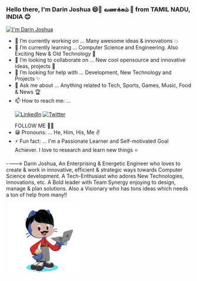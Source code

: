 ### Hello there, I'm Darin Joshua 😄👋 வணக்கம் 🙏 from TAMIL NADU, INDIA 😊
<!--
**DarinJoshua-dev/DarinJoshua-dev** is a ✨ _special_ ✨ repository because its `README.md` (this file) appears on your GitHub profile. -->
[![I'm Darin Joshua](https://res.cloudinary.com/darin-joshua/image/upload/v1597519821/EnhanceLinkedinBanner_2_o96nrs.png)](https://www.google.com)

- 🔭 I’m currently working on ... Many awesome ideas & innovations 💥
- 🌱 I’m currently learning ... Computer Science and Engineering. Also Exciting New & Old Technology 🤩 
- 👯 I’m looking to collaborate on ... New cool opensource and innovative ideas, projects 🎯
- 🤔 I’m looking for help with ... Development, New Technology and Projects ✨
- 💬 Ask me about ... Anything related to Tech, Sports, Games, Music, Food & News 🏆
- 📫 How to reach me: ... <p><a href="https://www.linkedin.com/in/darin-joshua-d"><img src="https://img.shields.io/badge/LinkedIn--_.svg?style=social&logo=linkedin" alt="LinkedIn"></a> <a href="https://twitter.com/D_DarinJoshua"><img src="https://img.shields.io/badge/Twitter--_.svg?style=social&logo=twitter" alt="Twitter"></a></p> FOLLOW ME 🤗🙂 
- 😁 Pronouns: ... He, Him, His, Me ✌
- ⚡ Fun fact: ... I'm a Passionate Learner and Self-motivated Goal Achiever. I love to research and learn new things ⭐

----> Darin Joshua, An Enterprising & Energetic Engineer who loves to create & work in innovative, efficient & strategic ways towards Computer Science development. A Tech-Enthusiast who adores New Technologies, Innovations, etc. A Bold leader with Team Synergy enjoying to design, manage & plan solutions. Also a Visionary who has tons ideas which needs a ton of help from many!!

<img src="https://github.com/DarinJoshua-dev/DarinJoshua-dev/blob/master/My-Octocats-n-profile.gif" width="200" height="200"> 

